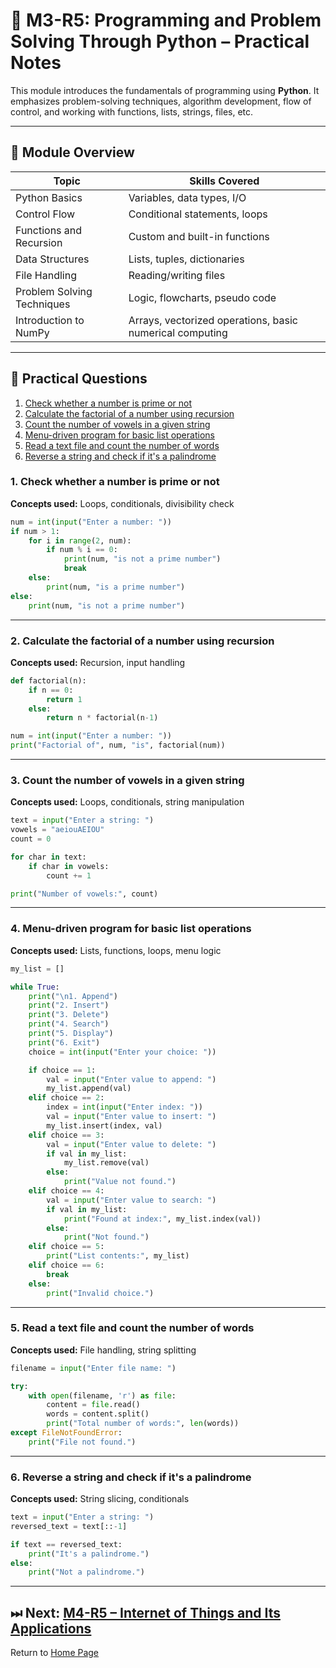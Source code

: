 # 🐍 M3-R5: Programming and Problem Solving Through Python – Practical Notes

This module introduces the fundamentals of programming using **Python**. It emphasizes problem-solving techniques, algorithm development, flow of control, and working with functions, lists, strings, files, etc.

---

## 📖 Module Overview

| Topic                           | Skills Covered |
|----------------------------------|----------------|
| Python Basics                   | Variables, data types, I/O |
| Control Flow                    | Conditional statements, loops |
| Functions and Recursion         | Custom and built-in functions |
| Data Structures                 | Lists, tuples, dictionaries |
| File Handling                   | Reading/writing files |
| Problem Solving Techniques      | Logic, flowcharts, pseudo code |
| Introduction to NumPy           | Arrays, vectorized operations, basic numerical computing |

---

## 🧪 Practical Questions

1. [Check whether a number is prime or not](#1-check-whether-a-number-is-prime-or-not)
2. [Calculate the factorial of a number using recursion](#2-calculate-the-factorial-of-a-number-using-recursion)
3. [Count the number of vowels in a given string](#3-count-the-number-of-vowels-in-a-given-string)
4. [Menu-driven program for basic list operations](#4-menu-driven-program-for-basic-list-operations)
5. [Read a text file and count the number of words](#5-read-a-text-file-and-count-the-number-of-words)
6. [Reverse a string and check if it's a palindrome](#6-reverse-a-string-and-check-if-its-a-palindrome)

### 1. Check whether a number is prime or not

**Concepts used:** Loops, conditionals, divisibility check

```python
num = int(input("Enter a number: "))
if num > 1:
    for i in range(2, num):
        if num % i == 0:
            print(num, "is not a prime number")
            break
    else:
        print(num, "is a prime number")
else:
    print(num, "is not a prime number")
```

---

### 2. Calculate the factorial of a number using recursion

**Concepts used:** Recursion, input handling

```python
def factorial(n):
    if n == 0:
        return 1
    else:
        return n * factorial(n-1)

num = int(input("Enter a number: "))
print("Factorial of", num, "is", factorial(num))
```

---

### 3. Count the number of vowels in a given string

**Concepts used:** Loops, conditionals, string manipulation

```python
text = input("Enter a string: ")
vowels = "aeiouAEIOU"
count = 0

for char in text:
    if char in vowels:
        count += 1

print("Number of vowels:", count)
```

---

### 4. Menu-driven program for basic list operations

**Concepts used:** Lists, functions, loops, menu logic

```python
my_list = []

while True:
    print("\n1. Append")
    print("2. Insert")
    print("3. Delete")
    print("4. Search")
    print("5. Display")
    print("6. Exit")
    choice = int(input("Enter your choice: "))

    if choice == 1:
        val = input("Enter value to append: ")
        my_list.append(val)
    elif choice == 2:
        index = int(input("Enter index: "))
        val = input("Enter value to insert: ")
        my_list.insert(index, val)
    elif choice == 3:
        val = input("Enter value to delete: ")
        if val in my_list:
            my_list.remove(val)
        else:
            print("Value not found.")
    elif choice == 4:
        val = input("Enter value to search: ")
        if val in my_list:
            print("Found at index:", my_list.index(val))
        else:
            print("Not found.")
    elif choice == 5:
        print("List contents:", my_list)
    elif choice == 6:
        break
    else:
        print("Invalid choice.")
```

---

### 5. Read a text file and count the number of words

**Concepts used:** File handling, string splitting

```python
filename = input("Enter file name: ")

try:
    with open(filename, 'r') as file:
        content = file.read()
        words = content.split()
        print("Total number of words:", len(words))
except FileNotFoundError:
    print("File not found.")
```

---

### 6. Reverse a string and check if it's a palindrome

**Concepts used:** String slicing, conditionals

```python
text = input("Enter a string: ")
reversed_text = text[::-1]

if text == reversed_text:
    print("It's a palindrome.")
else:
    print("Not a palindrome.")
```

---

## ⏭ Next: [M4-R5 – Internet of Things and Its Applications](./m4.md)

Return to [Home Page](./index.md)

